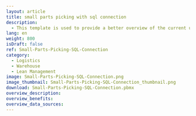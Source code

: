 ```yaml
---
layout: article
title: small parts picking with sql connection
description: 
  - This template is used to provide a better overview of the current utilization of a warehouse. A SQL data source is used for this purpose. To be able to use this template for your purposes, the Microsoft SQL Server Native Client must be installed. https://www.microsoft.com/en-us/download/details.aspx?id=50402
lang: en
weight: 800
isDraft: false
ref: Small-Parts-Picking-SQL-Connection
category:
  - Logistics
  - Warehouse
  - Lean Management
image: Small-Parts-Picking-SQL-Connection.png
image_thumbnail: Small-Parts-Picking-SQL-Connection_thumbnail.png
download: Small-Parts-Picking-SQL-Connection.pbmx
overview_description:
overview_benefits:
overview_data_sources:
---
```

